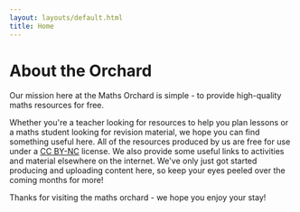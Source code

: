 ```yaml
---
layout: layouts/default.html
title: Home
---
```


# About the Orchard 

Our mission here at the Maths Orchard is simple - to provide high-quality maths resources for free.

Whether you're a teacher looking for resources to help you plan lessons or a maths student looking for revision material, we hope you can find something useful here. All of the resources produced by us are free for use under a [CC BY-NC](https://creativecommons.org/licenses/by-nc/4.0/) license. We also provide some useful links to activities and material elsewhere on the internet. We've only just got started producing and uploading content here, so keep your eyes peeled over the coming months for more!

Thanks for visiting the maths orchard - we hope you enjoy your stay!

<!-- ### Technical information
Many of our worksheets are provided in `.pdf` format and are compiled using [LaTeX](https://www.latex-project.org/). If you know how to use LaTeX and would like to modify any of these resources, we provide `.tex` files alongside all of our compiled `.pdf` documents. Please refer to the [LaTeX help page]() for information on compiling these documents, as they have nonstandard dependencies not found on CTAN. -->